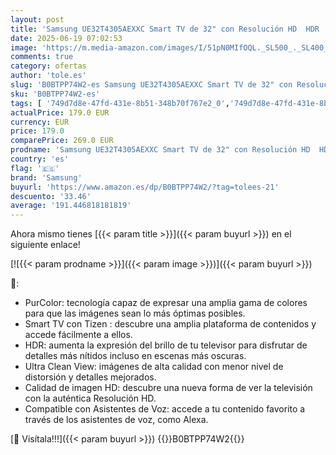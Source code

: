 ```yaml
---
layout: post
title: 'Samsung UE32T4305AEXXC Smart TV de 32" con Resolución HD  HDR  PurColor  Ultra Clean View y Compatible con Asistentes de Voz  Alexa '
date: 2025-06-19 07:02:53
image: 'https://m.media-amazon.com/images/I/51pN0MIfOQL._SL500_._SL400_.jpg'
comments: true
category: ofertas
author: 'tole.es'
slug: 'B0BTPP74W2-es Samsung UE32T4305AEXXC Smart TV de 32" con Resolución HD...'
sku: 'B0BTPP74W2-es'
tags: [ '749d7d8e-47fd-431e-8b51-348b70f767e2_0','749d7d8e-47fd-431e-8b51-348b70f767e2_6901','749d7d8e-47fd-431e-8b51-348b70f767e2_9001','Arborist Merchandising Root','Electrónica','Self Service','Servicios Heavy and Bulky','Special Features Stores','TV < 43"','TV, vídeo y home cinema','Televisores','Top Brands Tech Selection','Top Brands Tech TVs','alexa','samsung','🇪🇸', ]
actualPrice: 179.0 EUR
currency: EUR
price: 179.0
comparePrice: 269.0 EUR
prodname: 'Samsung UE32T4305AEXXC Smart TV de 32" con Resolución HD  HDR  PurColor  Ultra Clean View y Compatible con Asistentes de Voz  Alexa '
country: 'es'
flag: '🇪🇸'
brand: 'Samsung'
buyurl: 'https://www.amazon.es/dp/B0BTPP74W2/?tag=tolees-21'
descuento: '33.46'
average: '191.446818181819'
---
```


Ahora mismo tienes [{{< param title >}}]({{< param buyurl >}}) en el siguiente enlace!

[![{{< param prodname >}}]({{< param image >}})]({{< param buyurl >}})

🔎:

- PurColor: tecnología capaz de expresar una amplia gama de colores para que las imágenes sean lo más óptimas posibles.
- Smart TV con Tizen : descubre una amplia plataforma de contenidos y accede fácilmente a ellos.
- HDR: aumenta la expresión del brillo de tu televisor para disfrutar de detalles más nítidos incluso en escenas más oscuras.
- Ultra Clean View: imágenes de alta calidad con menor nivel de distorsión y detalles mejorados.
- Calidad de imagen HD: descubre una nueva forma de ver la televisión con la auténtica Resolución HD.
- Compatible con Asistentes de Voz: accede a tu contenido favorito a través de los asistentes de voz, como Alexa.

[🛒 Visítala!!!]({{< param buyurl >}})
{{<world>}}B0BTPP74W2{{</world>}}
